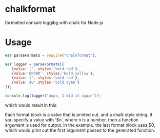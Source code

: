 # chalkformat
formatted console loggibg with chalk for Node.js

# Usage
```javascript
var parseFormats = require("chalkformat");

var logger = parseFormats([
   {value:'[', styles:'bold.red'},
   {value:'ERROR', styles:'bold.yellow'},
   {value:']', styles:'bold.red'},
   {value:'$0',styles:'bold.cyan'}
]);

console.log(logger('oops, I did it again'));
```
which would result in this:

Each format block is a value that is printed out, and a chalk style string.
if you specify a value with '$n', where n is a number, then a function argument
is used for output. In the example. the last format block uses $0, which would
print out the first argument passed to the generated function. 

